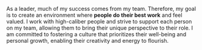 As a leader, much of my success comes from my team. Therefore, my goal is to create an environment where **people do their best work** and feel valued. I work with high-caliber people and strive to support each person on my team, allowing them to bring their unique perspective to their role.   I am committed to fostering a culture that prioritizes their well-being and personal growth, enabling their creativity and energy to flourish.
